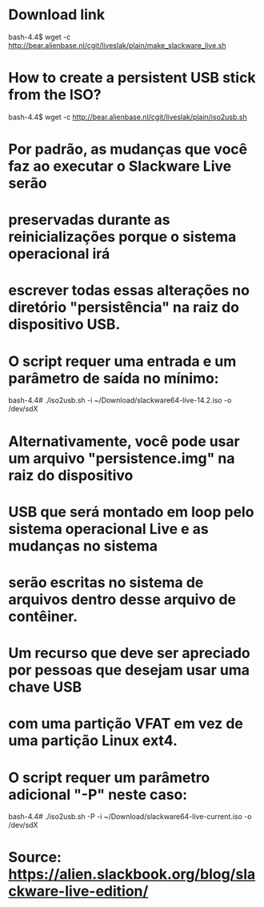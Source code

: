# Download link

bash-4.4$ wget -c http://bear.alienbase.nl/cgit/liveslak/plain/make_slackware_live.sh


# How to create a persistent USB stick from the ISO?

bash-4.4$ wget -c http://bear.alienbase.nl/cgit/liveslak/plain/iso2usb.sh


# Por padrão, as mudanças que você faz ao executar o Slackware Live serão 
# preservadas durante as reinicializações porque o sistema operacional irá 
# escrever todas essas alterações no diretório "persistência" na raiz do dispositivo USB.
# O script requer uma entrada e um parâmetro de saída no mínimo:

bash-4.4# ./iso2usb.sh -i ~/Download/slackware64-live-14.2.iso -o /dev/sdX


# Alternativamente, você pode usar um arquivo "persistence.img" na raiz do dispositivo
# USB que será montado em loop pelo sistema operacional Live e as mudanças no sistema 
# serão escritas no sistema de arquivos dentro desse arquivo de contêiner. 
# Um recurso que deve ser apreciado por pessoas que desejam usar uma chave USB
# com uma partição VFAT em vez de uma partição Linux ext4. 
# O script requer um parâmetro adicional "-P" neste caso:

bash-4.4# ./iso2usb.sh -P -i ~/Download/slackware64-live-current.iso -o /dev/sdX


# Source: https://alien.slackbook.org/blog/slackware-live-edition/